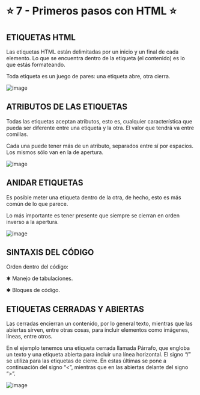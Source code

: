 # :star: 7 - Primeros pasos con HTML :star:

##  ETIQUETAS HTML

Las etiquetas HTML están delimitadas por un inicio y un final de cada elemento. Lo que se encuentra dentro de la etiqueta (el contenido) es lo que estás formateando. 

Toda etiqueta es un juego de pares: una etiqueta abre, otra cierra. 

![image](https://user-images.githubusercontent.com/72580574/232800794-8dcca8ce-e51b-442a-9fc7-bcb3cc208757.png)

## ATRIBUTOS DE LAS ETIQUETAS

Todas las etiquetas aceptan atributos, esto es, cualquier característica que pueda ser diferente entre una etiqueta y la otra.  El valor que tendrá va entre comillas. 

Cada una puede tener más de un atributo, separados entre sí por espacios. Los mismos sólo van en la de apertura. 

![image](https://user-images.githubusercontent.com/72580574/232800943-2354a6da-8e17-43e5-bd76-a0cbd11f8dfb.png)


## ANIDAR ETIQUETAS

Es posible meter una etiqueta dentro de la otra, de hecho, esto es más común de lo que parece. 

Lo más importante es tener presente que siempre se cierran en orden inverso a la apertura.


![image](https://user-images.githubusercontent.com/72580574/232801130-ba1e408a-c983-4d01-a6df-2ae086a5eaf4.png)


## SINTAXIS DEL CÓDIGO

Orden dentro del código:

✱ Manejo de tabulaciones.

✱ Bloques de código.

##  ETIQUETAS CERRADAS Y ABIERTAS

Las cerradas encierran un contenido, por lo general texto, mientras que las abiertas sirven, entre otras cosas, para incluir elementos como imágenes, líneas, entre otros.

En el ejemplo tenemos una etiqueta cerrada llamada Párrafo, que engloba un texto y una etiqueta abierta para incluir una línea horizontal. El signo “/” se utiliza para las etiquetas de cierre. En estas últimas se pone a continuación del signo “<”, mientras que en las abiertas delante del signo “>”. 

![image](https://user-images.githubusercontent.com/72580574/232801341-1930503e-159e-4461-9efa-6b3924e83411.png)
